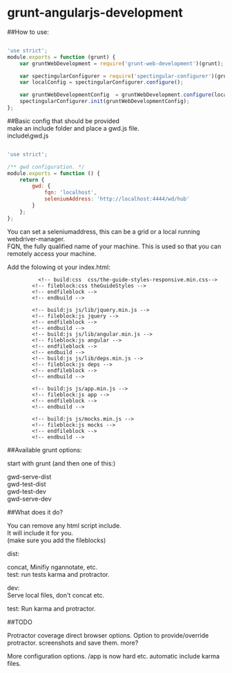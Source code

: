 # grunt-angularjs-development


##How to use:  
```javascript

'use strict';
module.exports = function (grunt) {
    var gruntWebDevelopment = require('grunt-web-development')(grunt);

    var spectingularConfigurer = require('spectingular-configurer')(grunt, __dirname);
    var localConfig = spectingularConfigurer.configure();

    var gruntWebDevelopmentConfig  = gruntWebDevelopment.configure(localConfig.gwd);
    spectingularConfigurer.init(gruntWebDevelopmentConfig);
};
```


##Basic config that should be provided  
make an include folder and place a gwd.js file.  
include\gwd.js  


```javascript  

'use strict';

/** gwd configuration. */
module.exports = function () {
    return {
        gwd: {
            fqn: 'localhost',
            seleniumAddress: 'http://localhost:4444/wd/hub'
        }
    };
};
```

You can set a seleniumaddress, this can be a grid or a local running webdriver-manager.  
FQN, the fully qualified name of your machine. This is used so that you can remotely access your machine.  

Add the folowing ot your index.html:

```
		  <!-- build:css  css/the-guide-styles-responsive.min.css-->
        <!-- fileblock:css theGuideStyles -->
        <!-- endfileblock -->
        <!-- endbuild -->
        
        <!-- build:js js/lib/jquery.min.js -->
        <!-- fileblock:js jquery -->
        <!-- endfileblock -->
        <!-- endbuild -->
        <!-- build:js js/lib/angular.min.js -->
        <!-- fileblock:js angular -->
        <!-- endfileblock -->
        <!-- endbuild -->
        <!-- build:js js/lib/deps.min.js -->
        <!-- fileblock:js deps -->
        <!-- endfileblock -->
        <!-- endbuild -->
        
        <!-- build:js js/app.min.js -->
        <!-- fileblock:js app -->
        <!-- endfileblock -->
        <!-- endbuild -->
        
        <!-- build:js js/mocks.min.js -->
        <!-- fileblock:js mocks -->
        <!-- endfileblock -->
        <!-- endbuild -->
```

##Available grunt options:

start with grunt (and then one of this:)

gwd-serve-dist  
gwd-test-dist  
gwd-test-dev  
gwd-serve-dev  


##What does it do?

You can remove any html script include.  
It will include it for you.  
(make sure you add the fileblocks)  

dist:  

concat, Minifiy ngannotate, etc.  
test: run tests karma and protractor.  

dev:  
Serve local files, don't concat etc.

test: Run karma and protractor.



##TODO

Protractor coverage
direct browser options.
Option to provide/override protractor.
screenshots and save them.
more?


More configuration options. /app is now hard etc.
automatic include karma files.